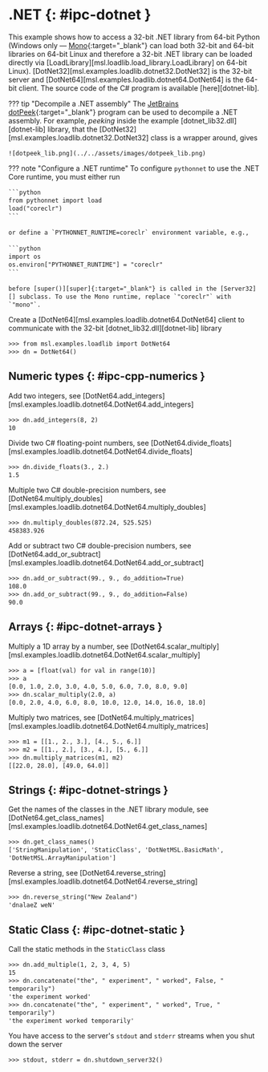 # .NET {: #ipc-dotnet }

This example shows how to access a 32-bit .NET library from 64-bit Python (Windows only &mdash; [Mono]{:target="_blank"} can load both 32-bit and 64-bit libraries on 64-bit Linux and therefore a 32-bit .NET library can be loaded directly via [LoadLibrary][msl.loadlib.load_library.LoadLibrary] on 64-bit Linux). [DotNet32][msl.examples.loadlib.dotnet32.DotNet32] is the 32-bit server and [DotNet64][msl.examples.loadlib.dotnet64.DotNet64] is the 64-bit client. The source code of the C# program is available [here][dotnet-lib].

??? tip "Decompile a .NET assembly"
    The [JetBrains dotPeek]{:target="_blank"} program can be used to decompile a .NET assembly. For example, *peeking* inside the example [dotnet_lib32.dll][dotnet-lib] library, that the [DotNet32][msl.examples.loadlib.dotnet32.DotNet32] class is a wrapper around, gives

    ![dotpeek_lib.png](../../assets/images/dotpeek_lib.png)


??? note "Configure a .NET runtime"
    To configure `pythonnet` to use the .NET Core runtime, you must either run

    ```python
    from pythonnet import load
    load("coreclr")
    ```

    or define a `PYTHONNET_RUNTIME=coreclr` environment variable, e.g.,

    ```python
    import os
    os.environ["PYTHONNET_RUNTIME"] = "coreclr"
    ```

    before [super()][super]{:target="_blank"} is called in the [Server32][] subclass. To use the Mono runtime, replace `"coreclr"` with `"mono"`.

Create a [DotNet64][msl.examples.loadlib.dotnet64.DotNet64] client to communicate with the 32-bit [dotnet_lib32.dll][dotnet-lib] library

<!-- invisible-code-block: pycon
>>> SKIP_IF_NOT_WINDOWS() or SKIP_IF_WINDOWS_GITHUB_ACTIONS()

-->

```pycon
>>> from msl.examples.loadlib import DotNet64
>>> dn = DotNet64()

```

## Numeric types {: #ipc-cpp-numerics }

Add two integers, see [DotNet64.add_integers][msl.examples.loadlib.dotnet64.DotNet64.add_integers]

```pycon
>>> dn.add_integers(8, 2)
10

```

Divide two C# floating-point numbers, see [DotNet64.divide_floats][msl.examples.loadlib.dotnet64.DotNet64.divide_floats]

```pycon
>>> dn.divide_floats(3., 2.)
1.5

```

Multiple two C# double-precision numbers, see [DotNet64.multiply_doubles][msl.examples.loadlib.dotnet64.DotNet64.multiply_doubles]

```pycon
>>> dn.multiply_doubles(872.24, 525.525)
458383.926

```

Add or subtract two C# double-precision numbers, see [DotNet64.add_or_subtract][msl.examples.loadlib.dotnet64.DotNet64.add_or_subtract]

```pycon
>>> dn.add_or_subtract(99., 9., do_addition=True)
108.0
>>> dn.add_or_subtract(99., 9., do_addition=False)
90.0

```

## Arrays {: #ipc-dotnet-arrays }

Multiply a 1D array by a number, see [DotNet64.scalar_multiply][msl.examples.loadlib.dotnet64.DotNet64.scalar_multiply]

```pycon
>>> a = [float(val) for val in range(10)]
>>> a
[0.0, 1.0, 2.0, 3.0, 4.0, 5.0, 6.0, 7.0, 8.0, 9.0]
>>> dn.scalar_multiply(2.0, a)
[0.0, 2.0, 4.0, 6.0, 8.0, 10.0, 12.0, 14.0, 16.0, 18.0]

```

Multiply two matrices, see [DotNet64.multiply_matrices][msl.examples.loadlib.dotnet64.DotNet64.multiply_matrices]

```pycon
>>> m1 = [[1., 2., 3.], [4., 5., 6.]]
>>> m2 = [[1., 2.], [3., 4.], [5., 6.]]
>>> dn.multiply_matrices(m1, m2)
[[22.0, 28.0], [49.0, 64.0]]

```

## Strings {: #ipc-dotnet-strings }

Get the names of the classes in the .NET library module, see [DotNet64.get_class_names][msl.examples.loadlib.dotnet64.DotNet64.get_class_names]

```pycon
>>> dn.get_class_names()
['StringManipulation', 'StaticClass', 'DotNetMSL.BasicMath', 'DotNetMSL.ArrayManipulation']

```

Reverse a string, see [DotNet64.reverse_string][msl.examples.loadlib.dotnet64.DotNet64.reverse_string]

```pycon
>>> dn.reverse_string("New Zealand")
'dnalaeZ weN'

```

## Static Class {: #ipc-dotnet-static }

Call the static methods in the `StaticClass` class

```pycon
>>> dn.add_multiple(1, 2, 3, 4, 5)
15
>>> dn.concatenate("the", " experiment", " worked", False, " temporarily")
'the experiment worked'
>>> dn.concatenate("the", " experiment", " worked", True, " temporarily")
'the experiment worked temporarily'

```

You have access to the server's `stdout` and `stderr` streams when you shut down the server

```pycon
>>> stdout, stderr = dn.shutdown_server32()

```

[JetBrains dotPeek]: https://www.jetbrains.com/decompiler/
[Mono]: https://www.mono-project.com/download/stable/
